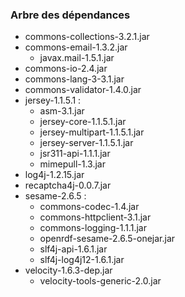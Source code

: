 ### Arbre des dépendances ###

- commons-collections-3.2.1.jar
- commons-email-1.3.2.jar
	- javax.mail-1.5.1.jar
- commons-io-2.4.jar
- commons-lang-3-3.1.jar
- commons-validator-1.4.0.jar
- jersey-1.1.5.1 :
	- asm-3.1.jar
	- jersey-core-1.1.5.1.jar
	- jersey-multipart-1.1.5.1.jar
	- jersey-server-1.1.5.1.jar
	- jsr311-api-1.1.1.jar
	- mimepull-1.3.jar
- log4j-1.2.15.jar
- recaptcha4j-0.0.7.jar
- sesame-2.6.5 :
	- commons-codec-1.4.jar
	- commons-httpclient-3.1.jar
	- commons-logging-1.1.1.jar
	- openrdf-sesame-2.6.5-onejar.jar
	- slf4j-api-1.6.1.jar
	- slf4j-log4j12-1.6.1.jar
- velocity-1.6.3-dep.jar
	- velocity-tools-generic-2.0.jar